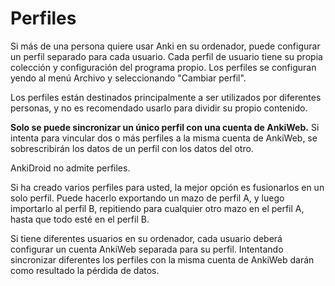 # Perfiles

Si más de una persona quiere usar Anki en su ordenador, puede configurar
un perfil separado para cada usuario. Cada perfil de usuario tiene su propia
colección y configuración del programa propio. Los perfiles se configuran yendo
al menú Archivo y seleccionando "Cambiar perfil".

Los perfiles están destinados principalmente a ser utilizados por diferentes personas, y no es
recomendado usarlo para dividir su propio contenido.

**Solo se puede sincronizar un único perfil con una cuenta de AnkiWeb.** Si intenta
para vincular dos o más perfiles a la misma cuenta de AnkiWeb, se sobrescribirán
los datos de un perfil con los datos del otro.

AnkiDroid no admite perfiles.

Si ha creado varios perfiles para usted, la mejor opción es
fusionarlos en un solo perfil. Puede hacerlo exportando un mazo de
perfil A, y luego importarlo al perfil B, repitiendo para cualquier otro mazo
en el perfil A, hasta que todo esté en el perfil B.

Si tiene diferentes usuarios en su ordenador, cada usuario deberá configurar un
cuenta AnkiWeb separada para su perfil. Intentando sincronizar diferentes
los perfiles con la misma cuenta de AnkiWeb darán como resultado la pérdida de datos.
